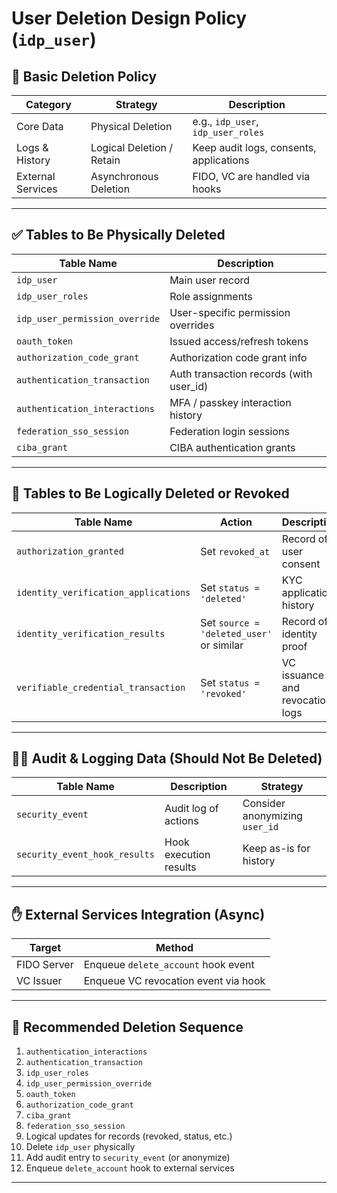 # User Deletion Design Policy (`idp_user`)

## 🧹 Basic Deletion Policy

| Category     | Strategy         | Description |
|--------------|------------------|-------------|
| Core Data    | Physical Deletion | e.g., `idp_user`, `idp_user_roles` |
| Logs & History | Logical Deletion / Retain | Keep audit logs, consents, applications |
| External Services | Asynchronous Deletion | FIDO, VC are handled via hooks |

---

## ✅ Tables to Be Physically Deleted

| Table Name | Description |
|------------|-------------|
| `idp_user` | Main user record |
| `idp_user_roles` | Role assignments |
| `idp_user_permission_override` | User-specific permission overrides |
| `oauth_token` | Issued access/refresh tokens |
| `authorization_code_grant` | Authorization code grant info |
| `authentication_transaction` | Auth transaction records (with user_id) |
| `authentication_interactions` | MFA / passkey interaction history |
| `federation_sso_session` | Federation login sessions |
| `ciba_grant` | CIBA authentication grants |

---

## 🔄 Tables to Be Logically Deleted or Revoked

| Table Name | Action | Description |
|------------|--------|-------------|
| `authorization_granted` | Set `revoked_at` | Record of user consent |
| `identity_verification_applications` | Set `status = 'deleted'` | KYC application history |
| `identity_verification_results` | Set `source = 'deleted_user'` or similar | Record of identity proof |
| `verifiable_credential_transaction` | Set `status = 'revoked'` | VC issuance and revocation logs |

---

## 🕵️‍♀️ Audit & Logging Data (Should Not Be Deleted)

| Table Name | Description | Strategy |
|------------|-------------|----------|
| `security_event` | Audit log of actions | Consider anonymizing `user_id` |
| `security_event_hook_results` | Hook execution results | Keep as-is for history |

---

## ✋ External Services Integration (Async)

| Target       | Method |
|--------------|--------|
| FIDO Server  | Enqueue `delete_account` hook event |
| VC Issuer    | Enqueue VC revocation event via hook |

---

## 🚦 Recommended Deletion Sequence

1. `authentication_interactions`
2. `authentication_transaction`
3. `idp_user_roles`
4. `idp_user_permission_override`
5. `oauth_token`
6. `authorization_code_grant`
7. `ciba_grant`
8. `federation_sso_session`
9. Logical updates for records (revoked, status, etc.)
10. Delete `idp_user` physically
11. Add audit entry to `security_event` (or anonymize)
12. Enqueue `delete_account` hook to external services

---
